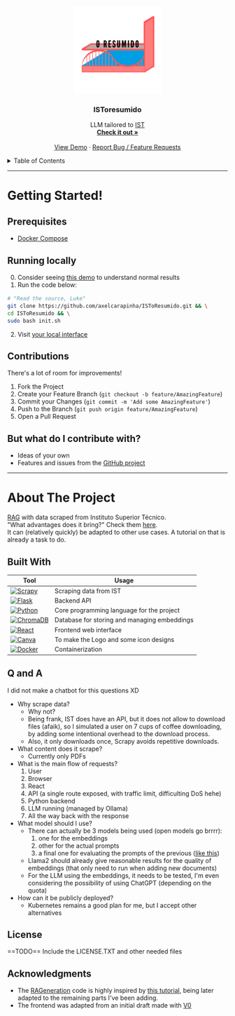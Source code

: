 <a id="readme-top"></a>

<!-- PROJECT LOGO -->
<br />
<div align="center">
  <a href="https://github.com/axelcarapinha/ISToResumido">
    <img src="00_resources/logo_rounded.png" alt="Logo" width="200" height="200">
  </a>

<h3 align="center">ISToresumido</h3>
  <p align="center">
    LLM tailored to <a href="https://tecnico.ulisboa.pt/en/">IST</a>
    <br />
    <a href="https://istoresumido.axelamc.com"><strong>Check it out »</strong></a>
    <br />
    <br />
    <a href="https://www.youtube.com/watch?v=dQw4w9WgXcQ">View Demo</a>
    &middot;
    <a href="https://github.com/axelcarapinha/ISToResumido/issues/new">Report Bug / Feature Requests</a>
  </p>
</div>

<!-- TABLE OF CONTENTS -->
<details>
  <summary>Table of Contents</summary>
  <ol>
    <li>
      <a href="#getting-started">Getting Started</a>
      <ul>
        <li><a href="#prerequisites">Prerequisites</a></li>
        <li><a href="#running-locally">Running locally</a></li>
        <li><a href="#contributions">Contributions</a></li>
      </ul>
    </li>
    <li>
      <a href="#about-the-project">About The Project!</a>
      <ul>
        <li><a href="#built-with">Built With</a></li>
        <li><a href="#q-and-a">Q and A</a></li>
        <li><a href="#license">License</a></li>
        <li><a href="#acknowledgments">Acknowledgments</a></li>
      </ul>
    </li>
  </ol>
</details>

---
# Getting Started!

## Prerequisites
- <a href="https://docs.docker.com/compose/install/">Docker Compose</a>


## Running locally
0. Consider seeing <a href="https://www.youtube.com/watch?v=dQw4w9WgXcQ">this demo</a> to understand normal results
1. Run the code below:

```bash
# "Read the source, Luke"
git clone https://github.com/axelcarapinha/ISToResumido.git && \
cd ISToResumido && \
sudo bash init.sh
```

2. Visit <a href="http://localhost:3000">your local interface</a>


## Contributions
There's a lot of room for improvements!

1. Fork the Project
2. Create your Feature Branch (`git checkout -b feature/AmazingFeature`)
3. Commit your Changes (`git commit -m 'Add some AmazingFeature'`)
4. Push to the Branch (`git push origin feature/AmazingFeature`)
5. Open a Pull Request


## But what do I contribute with?
- Ideas of your own
- Features and issues from the [GitHub project](https://github.com/users/axelcarapinha/projects/11)


---

# About The Project
<a href="https://en.wikipedia.org/wiki/Retrieval-augmented_generation">RAG</a> with data scraped from <a>Instituto Superior Técnico</a>. <br/>
"What advantages does it bring?" Check them <a href="https://istoresumido.axelamc.com">here</a>.
<br/>
It can (relatively quickly) be adapted to other use cases. A tutorial on that is already a task to do.<br/>


## Built With
            
| Tool           | Usage                                                               |
|----------------|---------------------------------------------------------            |
| [![Scrapy][Scrapy]][Scrapy-url]  | Scraping data from IST                            |
| [![Flask][Flask]][Flask-url]      | Backend API                                      |
| [![Python][Python]][Python-url]   | Core programming language for the project        |
| [![ChromaDB][ChromaDB]][ChromaDB-url] | Database for storing and managing embeddings |
| [![React][React]][React-url]      | Frontend web interface                           |
| [![Canva][Canva]][Canva-url]      | To make the Logo and some icon designs           |
| [![Docker][Docker]][Docker-url]   | Containerization                                 |


## Q and A
I did not make a chatbot for this questions XD

- Why scrape data?
  - Why not?
  - Being frank, IST does have an API, but it does not allow to download files (afaik), so I simulated a user on 7 cups of coffee downloading, by adding some intentional overhead to the download process.
  - Also, it only downloads once, Scrapy avoids repetitive downloads.
- What content does it scrape?
  - Currently only PDFs
- What is the main flow of requests?
  1. User
  2. Browser
  3. React
  4. API (a single route exposed, with traffic limit, difficulting DoS hehe)
  5. Python backend
  6. LLM running (managed by Ollama)
  7. All the way back with the response
- What model should I use?
  - There can actually be 3 models being used (open models go brrrr):
    1. one for the embeddings
    2. other for the actual prompts
    3. a final one for evaluating the prompts of the previous (<a href="https://humornama.com/wp-content/uploads/2021/01/Obama-Awarding-Obama-meme-template.jpg">like this</a>)
  - Llama2 should already give reasonable results for the quality of embeddings (that only need to run when adding new documents)
  - For the LLM using the embeddings, it needs to be tested, I'm even considering the possibility of using ChatGPT (depending on the quota)
- How can it be publicly deployed?
  - Kubernetes remains a good plan for me, but I accept other alternatives

## License
==TODO==
Include the LICENSE.TXT and other needed files

## Acknowledgments
- The <a href="./backend//RAGeneration/">RAGeneration</a> code is highly inspired by [this tutorial](https://www.youtube.com/watch?v=2TJxpyO3ei4), being later adapted to the remaining parts I've been adding.
- The frontend was adapted from an initial draft made with <a href="https://v0.dev/">V0</a>




[Scrapy]: https://img.shields.io/badge/Scrapy-00B140?style=for-the-badge&logo=scrapy&logoColor=white
[Scrapy-url]: https://scrapy.org/

[Canva]: https://img.shields.io/badge/Canva-00C4CC?style=for-the-badge&logo=canva&logoColor=white
[Canva-url]: https://www.canva.com/

[Flask]: https://img.shields.io/badge/Flask-000000?style=for-the-badge&logo=flask&logoColor=white
[Flask-url]: https://flask.palletsprojects.com/en/stable/

[Python]: https://img.shields.io/badge/Python-3776AB?style=for-the-badge&logo=python&logoColor=white
[Python-url]: https://www.python.org/

[ChromaDB]: https://img.shields.io/badge/ChromaDB-FF6B6B?style=for-the-badge&logo=database&logoColor=white
[ChromaDB-url]: https://www.trychroma.com/

[Docker]: https://img.shields.io/badge/Docker-2496ED?style=for-the-badge&logo=docker&logoColor=white
[Docker-url]: https://www.docker.com/

[React]: https://img.shields.io/badge/React-20232A?style=for-the-badge&logo=react&logoColor=61DAFB
[React-url]: https://react.dev/